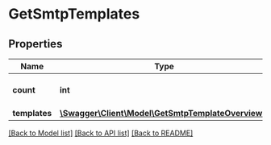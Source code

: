 # GetSmtpTemplates

## Properties
Name | Type | Description | Notes
------------ | ------------- | ------------- | -------------
**count** | **int** | Count of smtp templates | [optional] 
**templates** | [**\Swagger\Client\Model\GetSmtpTemplateOverview[]**](GetSmtpTemplateOverview.md) |  | [optional] 

[[Back to Model list]](../README.md#documentation-for-models) [[Back to API list]](../README.md#documentation-for-api-endpoints) [[Back to README]](../README.md)


